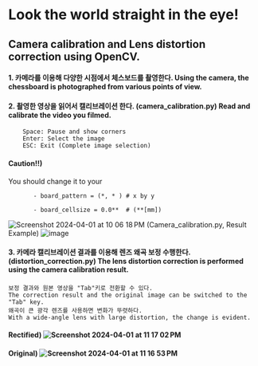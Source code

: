 # Look the world straight in the eye!
## Camera calibration and Lens distortion correction using OpenCV.


#### 1. 카메라를 이용해 다양한 시점에서 체스보드를 촬영한다. Using the camera, the chessboard is photographed from various points of view.


#### 2. 촬영한 영상을 읽어서 캘리브레이션 한다. (camera_calibration.py) Read and calibrate the video you filmed.


        Space: Pause and show corners  
        Enter: Select the image  
        ESC: Exit (Complete image selection) 

#### Caution!!)  
   You should change it to your

           - board_pattern = (*, * ) # x by y
   
           - board_cellsize = 0.0**  # (**[mm])
![Screenshot 2024-04-01 at 10 06 18 PM](https://github.com/st-min/Look-the-world-straight-in-the-eye/assets/70586865/57668903-216b-41b1-ac6f-0dbe6e057e2a)
                                                        (Camera_calibration.py, Result Example)
![image](https://github.com/st-min/Look-the-world-straight-in-the-eye/assets/70586865/19f6701c-ca8d-4cc5-869e-81bc0eb6d2f8)
  
  
   
#### 3. 카메라 캘리브레이션 결과를 이용해 렌즈 왜곡 보정 수행한다. (distortion_correction.py)  The lens distortion correction is performed using the camera calibration result.

    보정 결과와 원본 영상을 "Tab"키로 전환할 수 있다.  
    The correction result and the original image can be switched to the "Tab" key.
    왜곡이 큰 광각 렌즈를 사용하면 변화가 뚜렷하다.  
    With a wide-angle lens with large distortion, the change is evident.
    
#### Rectified) ![Screenshot 2024-04-01 at 11 17 02 PM](https://github.com/st-min/Look-the-world-straight-in-the-eye/assets/70586865/4fca1157-a19f-4adb-bdd4-e1fb8769bd9c)
                                                                        
#### Original)  ![Screenshot 2024-04-01 at 11 16 53 PM](https://github.com/st-min/Look-the-world-straight-in-the-eye/assets/70586865/6ba1fee9-3868-4173-9c8c-146571a348f1)

